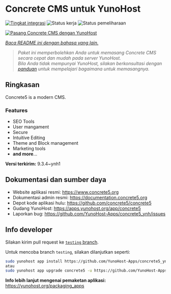 <!--
N.B.: README ini dibuat secara otomatis oleh <https://github.com/YunoHost/apps/tree/master/tools/readme_generator>
Ini TIDAK boleh diedit dengan tangan.
-->

# Concrete CMS untuk YunoHost

[![Tingkat integrasi](https://dash.yunohost.org/integration/concrete5.svg)](https://ci-apps.yunohost.org/ci/apps/concrete5/) ![Status kerja](https://ci-apps.yunohost.org/ci/badges/concrete5.status.svg) ![Status pemeliharaan](https://ci-apps.yunohost.org/ci/badges/concrete5.maintain.svg)

[![Pasang Concrete CMS dengan YunoHost](https://install-app.yunohost.org/install-with-yunohost.svg)](https://install-app.yunohost.org/?app=concrete5)

*[Baca README ini dengan bahasa yang lain.](./ALL_README.md)*

> *Paket ini memperbolehkan Anda untuk memasang Concrete CMS secara cepat dan mudah pada server YunoHost.*  
> *Bila Anda tidak mempunyai YunoHost, silakan berkonsultasi dengan [panduan](https://yunohost.org/install) untuk mempelajari bagaimana untuk memasangnya.*

## Ringkasan

Concrete5 is a modern CMS.

### Features

* SEO Tools
* User mangament
* Secure
* Intuitive Editing
* Theme and Block management
* Marketing tools
* **and more**...


**Versi terkirim:** 9.3.4~ynh1
## Dokumentasi dan sumber daya

- Website aplikasi resmi: <https://www.concrete5.org>
- Dokumentasi admin resmi: <https://documentation.concrete5.org>
- Depot kode aplikasi hulu: <https://github.com/concrete5/concrete5>
- Gudang YunoHost: <https://apps.yunohost.org/app/concrete5>
- Laporkan bug: <https://github.com/YunoHost-Apps/concrete5_ynh/issues>

## Info developer

Silakan kirim pull request ke [`testing` branch](https://github.com/YunoHost-Apps/concrete5_ynh/tree/testing).

Untuk mencoba branch `testing`, silakan dilanjutkan seperti:

```bash
sudo yunohost app install https://github.com/YunoHost-Apps/concrete5_ynh/tree/testing --debug
atau
sudo yunohost app upgrade concrete5 -u https://github.com/YunoHost-Apps/concrete5_ynh/tree/testing --debug
```

**Info lebih lanjut mengenai pemaketan aplikasi:** <https://yunohost.org/packaging_apps>
